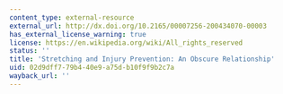 ```yaml
---
content_type: external-resource
external_url: http://dx.doi.org/10.2165/00007256-200434070-00003
has_external_license_warning: true
license: https://en.wikipedia.org/wiki/All_rights_reserved
status: ''
title: 'Stretching and Injury Prevention: An Obscure Relationship'
uid: 02d9dff7-79b4-40e9-a75d-b10f9f9b2c7a
wayback_url: ''
---
```


